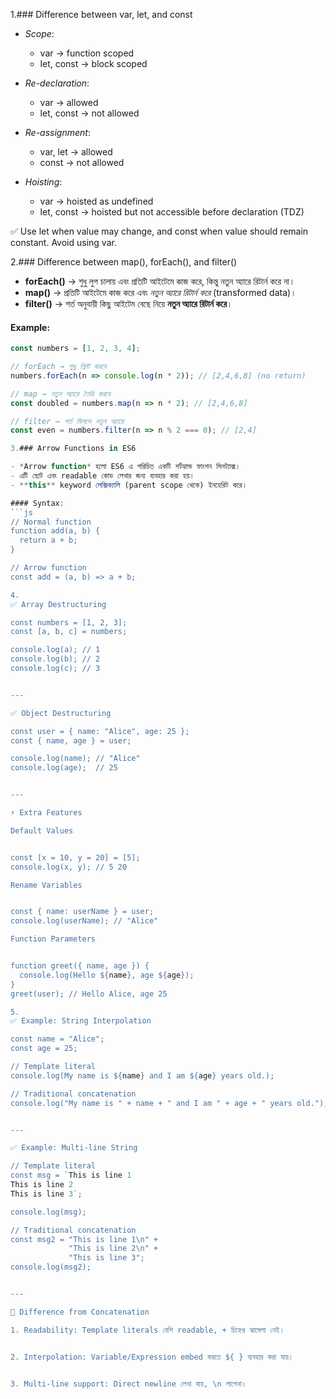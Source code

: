 1.### Difference between var, let, and const

- *Scope*:  
  - var → function scoped  
  - let, const → block scoped  

- *Re-declaration*:  
  - var → allowed  
  - let, const → not allowed  

- *Re-assignment*:  
  - var, let → allowed  
  - const → not allowed  

- *Hoisting*:  
  - var → hoisted as undefined  
  - let, const → hoisted but not accessible before declaration (TDZ)  

✅ Use let when value may change, and const when value should remain constant. Avoid using var.


2.### Difference between map(), forEach(), and filter()

- **forEach()** → শুধু লুপ চালায় এবং প্রতিটি আইটেমে কাজ করে, কিন্তু নতুন অ্যারে রিটার্ন করে না।  
- **map()** → প্রতিটি আইটেমে কাজ করে এবং *নতুন অ্যারে রিটার্ন করে* (transformed data)।  
- **filter()** → শর্ত অনুযায়ী কিছু আইটেম বেছে নিয়ে **নতুন অ্যারে রিটার্ন করে**।  

#### Example:
```js
const numbers = [1, 2, 3, 4];

// forEach → শুধু প্রিন্ট করবে
numbers.forEach(n => console.log(n * 2)); // [2,4,6,8] (no return)

// map → নতুন অ্যারে তৈরি করবে
const doubled = numbers.map(n => n * 2); // [2,4,6,8]

// filter → শর্ত মিললে নতুন অ্যারে
const even = numbers.filter(n => n % 2 === 0); // [2,4]

3.### Arrow Functions in ES6

- *Arrow function* হলো ES6 এ পরিচিত একটি শর্টহ্যান্ড ফাংশন সিনট্যাক্স।  
- এটি ছোট এবং readable কোড লেখার জন্য ব্যবহার করা হয়।  
- **this** keyword লেক্সিক্যালি (parent scope থেকে) ইনহেরিট করে।  

#### Syntax:
```js
// Normal function
function add(a, b) {
  return a + b;
}

// Arrow function
const add = (a, b) => a + b;

4.
✅ Array Destructuring

const numbers = [1, 2, 3];
const [a, b, c] = numbers;

console.log(a); // 1
console.log(b); // 2
console.log(c); // 3


---

✅ Object Destructuring

const user = { name: "Alice", age: 25 };
const { name, age } = user;

console.log(name); // "Alice"
console.log(age);  // 25


---

⚡ Extra Features

Default Values


const [x = 10, y = 20] = [5];
console.log(x, y); // 5 20

Rename Variables


const { name: userName } = user;
console.log(userName); // "Alice"

Function Parameters


function greet({ name, age }) {
  console.log(Hello ${name}, age ${age});
}
greet(user); // Hello Alice, age 25

5.
✅ Example: String Interpolation

const name = "Alice";
const age = 25;

// Template literal
console.log(My name is ${name} and I am ${age} years old.);

// Traditional concatenation
console.log("My name is " + name + " and I am " + age + " years old.");


---

✅ Example: Multi-line String

// Template literal
const msg = `This is line 1
This is line 2
This is line 3`;

console.log(msg);

// Traditional concatenation
const msg2 = "This is line 1\n" +
             "This is line 2\n" +
             "This is line 3";
console.log(msg2);


---

🔑 Difference from Concatenation

1. Readability: Template literals বেশি readable, + চিহ্নের ঝামেলা নেই।


2. Interpolation: Variable/Expression embed করতে ${ } ব্যবহার করা যায়।


3. Multi-line support: Direct newline লেখা যায়, \n লাগেনা।